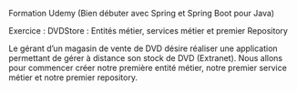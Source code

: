 Formation Udemy (Bien débuter avec Spring et Spring Boot pour Java)

Exercice : DVDStore : Entités métier, services métier et premier Repository

Le gérant d’un magasin de vente de DVD désire réaliser une application permettant de gérer à distance son stock de DVD (Extranet). Nous allons pour commencer créer notre première entité métier, notre premier service métier et notre premier repository.

